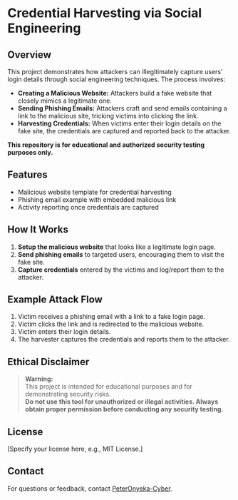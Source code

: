 # Credential Harvesting via Social Engineering

## Overview

This project demonstrates how attackers can illegitimately capture users' login details through social engineering techniques. The process involves:

- **Creating a Malicious Website:** Attackers build a fake website that closely mimics a legitimate one.
- **Sending Phishing Emails:** Attackers craft and send emails containing a link to the malicious site, tricking victims into clicking the link.
- **Harvesting Credentials:** When victims enter their login details on the fake site, the credentials are captured and reported back to the attacker.

**This repository is for educational and authorized security testing purposes only.**

## Features

- Malicious website template for credential harvesting
- Phishing email example with embedded malicious link
- Activity reporting once credentials are captured

## How It Works

1. **Setup the malicious website** that looks like a legitimate login page.
2. **Send phishing emails** to targeted users, encouraging them to visit the fake site.
3. **Capture credentials** entered by the victims and log/report them to the attacker.

## Example Attack Flow

1. Victim receives a phishing email with a link to a fake login page.
2. Victim clicks the link and is redirected to the malicious website.
3. Victim enters their login details.
4. The harvester captures the credentials and reports them to the attacker.

## Ethical Disclaimer

> **Warning:**  
> This project is intended for educational purposes and for demonstrating security risks.  
> **Do not use this tool for unauthorized or illegal activities. Always obtain proper permission before conducting any security testing.**

## License

[Specify your license here, e.g., MIT License.]

## Contact

For questions or feedback, contact [PeterOnyeka-Cyber](https://github.com/PeterOnyeka-Cyber).
